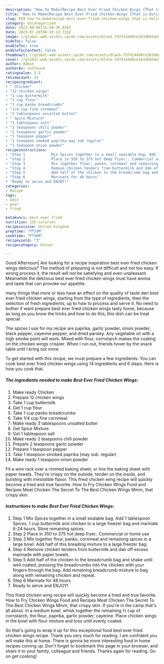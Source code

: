```yaml
---
description: "How to Make|Recipe Best Ever Fried Chicken Wings {That is Delicious"
title: "How to Make|Recipe Best Ever Fried Chicken Wings {That is Delicious"
slug: 859-how-to-makerecipe-best-ever-fried-chicken-wings-that-is-delicious
category: Uncategorized
date: 2023-08-06T15:50:39.834Z
date: 2023-07-28T06:33:13.715Z
image: //global-web-assets.cpcdn.com/assets/blank-fd7d144d8ce163db654e5a02c40b08a2775adb7897d16e4062681dc7e1b2800f.png
hideToc: false
enableToc: true
enableTocContent: false
thumbnail: //global-web-assets.cpcdn.com/assets/blank-fd7d144d8ce163db654e5a02c40b08a2775adb7897d16e4062681dc7e1b2800f.png
cover: //global-web-assets.cpcdn.com/assets/blank-fd7d144d8ce163db654e5a02c40b08a2775adb7897d16e4062681dc7e1b2800f.png
author: Admin
authorAv: notfound
ratingvalue: 3.5
reviewcount: 24
recipeingredient:
- " Chicken"
- "12 chicken wings"
- "1 cup buttermilk"
- "1 cup flour"
- "1 cup panko breadcrumbs"
- "1/4 cup fine cornmeal"
- "3 tablespoons unsalted butter"
- " Spice Mixture"
- "1 tablespoon salt"
- "2 teaspoons chili powder"
- "2 teaspoons garlic powder"
- "1 teaspoon pepper"
- "1 teaspoon smoked paprika may sub regular"
- "1 teaspoon onion powder"
recipeinstructions:
- "Step 1            Mix Spices together in a small sealable bag. Add 1 tablespoon Spices, 1 cup buttermilk and chicken to a large freezer bag and marinate 6-24 hours. Store remaining spices."
- "Step 2            Place in 350 to 375 hot deep fryer.. Commercial or home use"
- "Step 3            Mix together flour, panko, cornmeal and remaining spices in a large bowl. Add half of this breading mixture to a large freezer bag."
- "Step 4            Remove chicken tenders from buttermilk and dab off excess marinade with paper towels."
- "Step 5            Add half of the chicken to the breadcrumb bag and shake until well coated, pressing the breadcrumbs into the chicken with your fingers through the bag. Add remaining breadcrumb mixture to bag along with remaining chicken and repeat."
- "Step 6            Marinate for 48 hours"
- "Ready to serve and ENJOY!"
categories:
- Recipe
tags:
- best
- ever
- fried

katakunci: best ever fried 
nutrition: 155 calories
recipecuisine: United Kingdom
preptime: "PT33M"
cooktime: "PT48M"
recipeyield: "3"
recipecategory: Dinner

---
```



Good Afternoon| Are looking for a recipe inspiration best ever fried chicken wings delicious? The method of preparing is not difficult and not too easy. If wrong process it, the result will not be satisfying and even unpleasant. Meanwhile the delicious best ever fried chicken wings must have aroma and taste that can provoke our appetite.






many things that more or less have an effect on the quality of taste dari best ever fried chicken wings, starting from the type of ingredients, then the selection of fresh ingredients, up to how to process and serve it. No need to bother if want prepare best ever fried chicken wings tasty home, because as long as you know the tricks and how to do this, this dish can be treat  special.


The spices I use for my recipe are paprika, garlic powder, onion powder, black pepper, cayenne pepper, and dried parsley. Any vegetable oil with a high smoke point will work. Mixed with flour, cornstarch makes the coating on the chicken wings crispier. When I run out, friends hover by the snack table until I bring out more.


To get started with this recipe, we must prepare a few ingredients. You can cook best ever fried chicken wings using 14 ingredients and 6 steps. Here is how you cook that.

<!--inarticleads1-->

##### The ingredients needed to make Best Ever Fried Chicken Wings:

1. Make ready  Chicken
1. Prepare 12 chicken wings
1. Take 1 cup buttermilk
1. Get 1 cup flour
1. Take 1 cup panko breadcrumbs
1. Take 1/4 cup fine cornmeal
1. Make ready 3 tablespoons unsalted butter
1. Get  Spice Mixture
1. Get 1 tablespoon salt
1. Make ready 2 teaspoons chili powder
1. Prepare 2 teaspoons garlic powder
1. Prepare 1 teaspoon pepper
1. Take 1 teaspoon smoked paprika (may sub. regular)
1. Make ready 1 teaspoon onion powder


Fit a wire rack over a rimmed baking sheet, or line the baking sheet with paper towels. They&#39;re crispy on the outside, tender on the inside, and bursting with irresistible flavor. This fried chicken wing recipe will quickly become a tried and true favorite. How to Fry Chicken Wings Food and Recipes Meat Chicken The Secret To The Best Chicken Wings Mmm, that crispy skin. 

<!--inarticleads2-->

##### Instructions to make Best Ever Fried Chicken Wings:

1. Step 1            Mix Spices together in a small sealable bag. Add 1 tablespoon Spices, 1 cup buttermilk and chicken to a large freezer bag and marinate 6-24 hours. Store remaining spices.
1. Step 2            Place in 350 to 375 hot deep fryer.. Commercial or home use
1. Step 3            Mix together flour, panko, cornmeal and remaining spices in a large bowl. Add half of this breading mixture to a large freezer bag.
1. Step 4            Remove chicken tenders from buttermilk and dab off excess marinade with paper towels.
1. Step 5            Add half of the chicken to the breadcrumb bag and shake until well coated, pressing the breadcrumbs into the chicken with your fingers through the bag. Add remaining breadcrumb mixture to bag along with remaining chicken and repeat.
1. Step 6            Marinate for 48 hours
1. Ready to serve and ENJOY!

This fried chicken wing recipe will quickly become a tried and true favorite. How to Fry Chicken Wings Food and Recipes Meat Chicken The Secret To The Best Chicken Wings Mmm, that crispy skin. If you&#39;re in the camp that&#39;s all about. In a medium bowl, whisk together the remaining ½ cup of cornstarch, the flour, paprika, garlic powder, cayenne. Place chicken wings in the bowl with flour mixture and toss until evenly coated. 

So that's going to wrap it up for this exceptional food best ever fried chicken wings recipe. Thank you very much for reading. I am confident you will make this at home. There is gonna be more interesting food in home recipes coming up. Don't forget to bookmark this page in your browser, and share it to your family, colleague and friends. Thanks again for reading. Go on get cooking!

